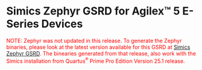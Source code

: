 





# Simics Zephyr GSRD for Agilex™ 5 E-Series Devices

<span style="color: red;"> NOTE: Zephyr was not updated in this release. To generate the Zephyr binaries, please look at the latest version available for this GSRD at [Simics Zephyr GSRD](https://altera-fpga.github.io/rel-24.3/embedded-designs/agilex-5/common/virtual-platforms/zephyr-gsrd/ug-zephyr-gsrd-agilex5-virtual-platforms/). The binearies generated from that release, also work with the Simics installation from Quartus<sup>&reg;</sup> Prime Pro Edition Version 25.1 release.  </span>

